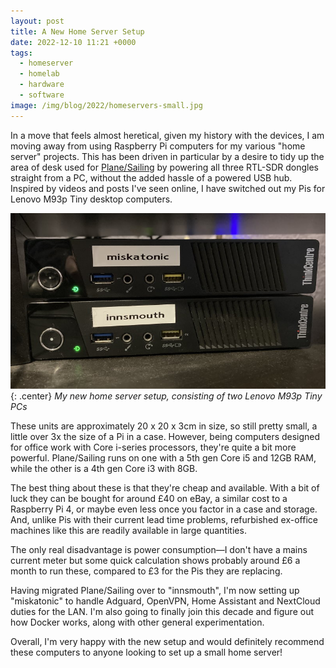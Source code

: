 ```yaml
---
layout: post
title: A New Home Server Setup
date: 2022-12-10 11:21 +0000
tags:
  - homeserver
  - homelab
  - hardware
  - software
image: /img/blog/2022/homeservers-small.jpg
---
```


In a move that feels almost heretical, given my history with the devices, I am moving away from using Raspberry Pi computers for my various "home server" projects. This has been driven in particular by a desire to tidy up the area of desk used for [Plane/Sailing](/projects/planesailing) by powering all three RTL-SDR dongles straight from a PC, without the added hassle of a powered USB hub. Inspired by videos and posts I've seen online, I have switched out my Pis for Lenovo M93p Tiny desktop computers.

![Two Lenovo M93p Tiny PCs](/img/blog/2022/homeservers.jpg){: .center}
*My new home server setup, consisting of two Lenovo M93p Tiny PCs*

These units are approximately 20 x 20 x 3cm in size, so still pretty small, a little over 3x the size of a Pi in a case. However, being computers designed for office work with Core i-series processors, they're quite a bit more powerful. Plane/Sailing runs on one with a 5th gen Core i5 and 12GB RAM, while the other is a 4th gen Core i3 with 8GB.

The best thing about these is that they're cheap and available. With a bit of luck they can be bought for around £40 on eBay, a similar cost to a Raspberry Pi 4, or maybe even less once you factor in a case and storage. And, unlike Pis with their current lead time problems, refurbished ex-office machines like this are readily available in large quantities.

The only real disadvantage is power consumption&mdash;I don't have a mains current meter but some quick calculation shows probably around £6 a month to run these, compared to £3 for the Pis they are replacing.

Having migrated Plane/Sailing over to "innsmouth", I'm now setting up "miskatonic" to handle Adguard, OpenVPN, Home Assistant and NextCloud duties for the LAN. I'm also going to finally join this decade and figure out how Docker works, along with other general experimentation.

Overall, I'm very happy with the new setup and would definitely recommend these computers to anyone looking to set up a small home server!
